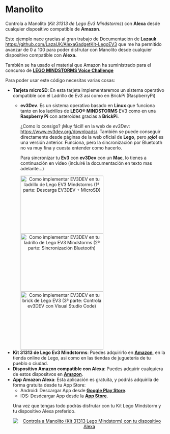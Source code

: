 # Manolito
Controla a Manolito (<i>Kit 31313 de Lego Ev3 Mindstorms</i>) con <b>Alexa</b> desde cualquier dispositivo compatible de <b>Amazon</b>.

Este ejemplo nace gracias al gran trabajo de Documentación de <b>Lazauk</b> https://github.com/LazaUK/AlexaGadgetKit-LegoEV3 que me ha permitido avanzar de 0 a 100 para poder disfrutar con Manolito desde cualquier dispositivo compatible con <b>Alexa.</b> 

<p>También se ha usado el material que Amazon ha suministrado para el concurso de <a href="https://www.hackster.io/contests/alexa-lego-voice-challenge" target="_blank"><b>LEGO MINDSTORMS Voice Challenge</b></a>

Para poder usar este código necesitas varias cosas:

<ul>

<li><b>Tarjeta microSD</b>: En esta tarjeta implementaremos un sistema operativo compatible con el Ladrillo de Ev3 así como en BrickPi (RaspberryPi)

- <b>ev3Dev</b>. Es un sistema operativo basado en <b>Linux</b> que funciona tanto en los ladrillos de <b>LEGO® MINDSTORMS</b> EV3 como en una <b>Raspberry Pi</b> con asteroides gracias a <b>BrickPi</b>. 

    ¿Como lo consigo? ¡Muy fácil! en la web de <i>ev3Dev</i>: https://www.ev3dev.org/downloads/. También se puede conseguir directamente desde páginas de la web oficial de <b>Lego</b>, pero <b><i>¡ojo!</i></b> es una versión anterior. Funciona, pero la sincronización por Bluetooth no va muy fina y cuesta entender como hacerlo.
    
    Para sincronizar tu <b>Ev3</b> con <b>ev3Dev</b> con un <b>Mac</b>, lo tienes a continuación en video (incluiré la documentación en texto mas adelante...) 
    <div style="width: 100%; padding: 0; margin: 0 auto;">
    <span style="margin: 10px auto; text-align: center;"><a href="https://youtu.be/SSxdLdfKS5E" target="_blank" >
        <img border="0" alt="Como implementar EV3DEV en tu ladrillo de Lego EV3 Mindstorms (1ª parte: Descarga EV3DEV + MicroSD)" src="http://www.ytopic.es/ev3/videoev3devimagen1.jpg" width="260" height="182">
    </a>
    </span>
     <span style="margin: 10px auto; text-align: center;">
    <a href="https://youtu.be/h6alAdD6sWc" target="_blank">
        <img border="0" alt="Como implementar EV3DEV en tu ladrillo de Lego EV3 Mindstorms (2ª parte: Sincronización Bluetooth)" src="http://www.ytopic.es/ev3/videoev3devimagen2.jpg" width="260" height="182">
    </a>
    </span>
    <span style="margin: 10px auto; text-align: center;">
    <a href="https://youtu.be/2zy9iwp4Kgs" target="_blank">
        <img border="0" alt="Como implementar EV3DEV en tu brick de Lego EV3 (3ª parte: Controla ev3DEV con Visual Studio Code)" src="http://www.ytopic.es/ev3/videoev3devimagen3.jpg" width="260" height="182">
    </a> 
    </span>
    </div>

</li>
<li><b>Kit 31313 de Lego Ev3 Mindstorms</b>: Puedes adquirirlo en <a href="https://www.amazon.es/s?k=lego+31313&__mk_es_ES=%C3%85M%C3%85%C5%BD%C3%95%C3%91&ref=nb_sb_noss_2" target="_blank"><b>Amazon</b></a>, en la tienda online de Lego, asi como en las tiendas de juguetería de tu pueblo o ciudad.</li>

<li><b>Dispositivo Amazon compatible con Alexa</b>: Puedes adquirir cualquiera de estos dispositvos en <a href="https://www.amazon.es/s?k=alexa" target="_blank"><b>Amazon</b></a>.</li>
<li><b>App Amazon Alexa</b>: Esta aplicación es gratuita, y podrás adquirila de forma gratuita desde tu App Store:
<ul>
<li>Android: Descargar App desde <a href="https://play.google.com/store/apps/details?id=com.amazon.dee.app&hl=es" target="_blank"><b>Google Play Store</b></a>.</li>
<li>IOS: Desdcargar App desde la <a href="https://apps.apple.com/us/app/amazon-alexa/id944011620" target="_blank"><b>App Store</b></a>.</li>
</li>
</ul>
<p>Una vez que tengas todo podrás disfrutar con tu Kit Lego Mindstorm y tu dispositivo Alexa preferido.</p>
<div style="width: 100%; padding: 0; margin: 0 auto;">
    <span style="margin: 10px auto; text-align: center;"><a href="https://youtu.be/sr6wtALugVs" target="_blank" >
        <img border="0" alt="Controla a Manolito (Kit 31313 Lego Mindstorm) con tu dispositivo Alexa" src="http://www.ytopic.es/ev3/videoev3devimagen4.jpg">
    </a>